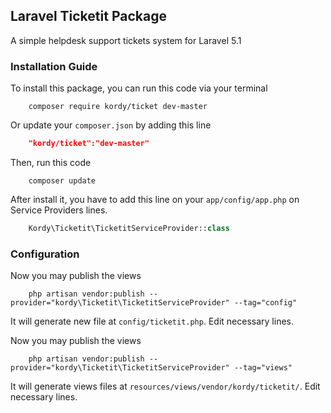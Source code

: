 ## Laravel Ticketit Package
A simple helpdesk support tickets system for Laravel 5.1

### Installation Guide

To install this package, you can run this code via your terminal
```shell
	composer require kordy/ticket dev-master
```
Or update your `composer.json` by adding this line
```json
	"kordy/ticket":"dev-master"
```
Then, run this code
```shell
	composer update
```
After install it, you have to add this line on your `app/config/app.php` on Service Providers lines.
```php
	Kordy\Ticketit\TicketitServiceProvider::class
```

### Configuration

Now you may publish the views
```shell
	php artisan vendor:publish --provider="kordy\Ticketit\TicketitServiceProvider" --tag="config"
```
It will generate new file at `config/ticketit.php`. Edit necessary lines.

Now you may publish the views
```shell
	php artisan vendor:publish --provider="kordy\Ticketit\TicketitServiceProvider" --tag="views"
```
It will generate views files at `resources/views/vendor/kordy/ticketit/`. Edit necessary lines.
